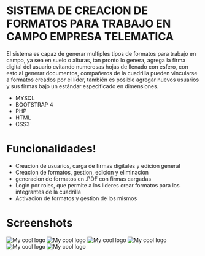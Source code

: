 # SISTEMA DE CREACION DE FORMATOS PARA TRABAJO EN CAMPO EMPRESA TELEMATICA

El sistema es capaz de generar multiples tipos de formatos para trabajo en campo, ya sea en suelo o alturas, 
tan pronto lo genera, agrega la firma digital del usuario evitando numerosas hojas de llenado con esfero, 
con esto al generar documentos, compañeros de la cuadrilla pueden vincularse a formatos creados por el líder, 
también es posible agregar nuevos usuarios y sus firmas bajo un estándar especificado en dimensiones.

  - MYSQL
  - BOOTSTRAP 4
  - PHP
  - HTML
  - CSS3

# Funcionalidades!

  - Creacion de usuarios, carga de firmas digitales y edicion general
  - Creacion de formatos, gestion, edicion y eliminacion
  - generacion de formatos en .PDF con firmas cargadas
  - Login por roles, que permite a los lideres crear formatos para los integrantes de la cuadrilla
  - Activacion de formatos y gestion de los mismos
  
# Screenshots
<div style="display="flex">
<img width="" src="https://firebasestorage.googleapis.com/v0/b/cv-neyder.appspot.com/o/repos%2Ftelematica%20(1).png?alt=media&token=292a2a69-19dd-4f6d-94f8-12233a0d3afd" alt="My cool logo"/>
<img width="" src="https://firebasestorage.googleapis.com/v0/b/cv-neyder.appspot.com/o/repos%2Ftelematica%20(2).png?alt=media&token=292a2a69-19dd-4f6d-94f8-12233a0d3afd" alt="My cool logo"/>
<img width="" src="https://firebasestorage.googleapis.com/v0/b/cv-neyder.appspot.com/o/repos%2Ftelematica%20(3).png?alt=media&token=292a2a69-19dd-4f6d-94f8-12233a0d3afd" alt="My cool logo"/>
<img width="" src="https://firebasestorage.googleapis.com/v0/b/cv-neyder.appspot.com/o/repos%2Ftelematica%20(4).png?alt=media&token=292a2a69-19dd-4f6d-94f8-12233a0d3afd" alt="My cool logo"/>
<img width="" src="https://firebasestorage.googleapis.com/v0/b/cv-neyder.appspot.com/o/repos%2Ftelematica%20(5).png?alt=media&token=292a2a69-19dd-4f6d-94f8-12233a0d3afd" alt="My cool logo"/>
<img width="" src="https://firebasestorage.googleapis.com/v0/b/cv-neyder.appspot.com/o/repos%2Ftelematica%20(6).png?alt=media&token=292a2a69-19dd-4f6d-94f8-12233a0d3afd" alt="My cool logo"/>
</div>
